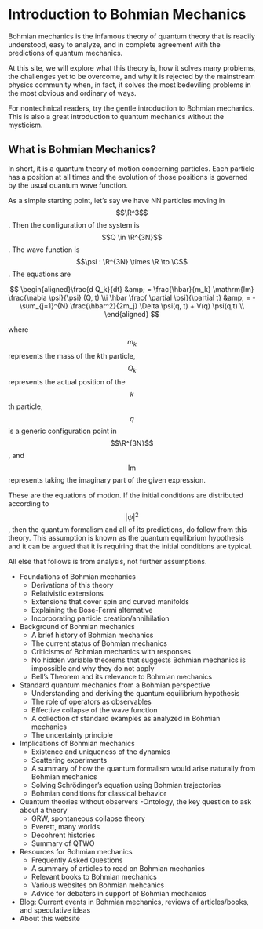 # Introduction to Bohmian Mechanics

Bohmian mechanics is the infamous theory of quantum theory that is readily understood, easy to analyze, and in complete agreement with the predictions of quantum mechanics.

At this site, we will explore what this theory is, how it solves many problems, the challenges yet to be overcome, and why it is rejected by the mainstream physics community when, in fact, it solves the most bedeviling problems in the most obvious and ordinary of ways.

For nontechnical readers, try the gentle introduction to Bohmian mechanics. This is also a great introduction to quantum mechanics without the mysticism.

## What is Bohmian Mechanics? 

In short, it is a quantum theory of motion concerning particles. Each particle has a position at all times and the evolution of those positions is governed by the usual quantum wave function.

As a simple starting point, let’s say we have NN particles moving in $$\R^3$$. Then the configuration of the system is $$Q \in \R^{3N}$$.  The wave function is $$\psi : \R^{3N} \times \R \to \C$$. The equations are

$$ 
\begin{aligned}\frac{d Q_k}{dt} &amp; =  \frac{\hbar}{m_k} \mathrm{Im} \frac{\nabla \psi}{\psi} (Q, t) \\i \hbar \frac{ \partial \psi}{\partial t} &amp; =  -\sum_{j=1}^{N} \frac{\hbar^2}{2m_j} \Delta \psi(q, t) + V(q) \psi(q,t) \\ \end{aligned}
$$

where $$m_k$$ represents the mass of the $k$th particle, $$Q_k$$ represents the actual position of the $$k$$th particle, $$q$$ is a generic configuration point in $$\R^{3N}$$, and $$\mathrm{Im}$$ represents taking the imaginary part of the given expression.

These are the equations of motion. If the initial conditions are distributed according to $$|\psi|^2$$,  then the quantum formalism and all of its predictions, do follow from this theory. This assumption is known as the quantum equilibrium hypothesis and it can be argued that it is requiring that the initial conditions are typical.

All else that follows is from analysis, not further assumptions.

* Foundations of Bohmian mechanics
	- Derivations of this theory
	- Relativistic extensions
	- Extensions that cover spin and curved manifolds
	- Explaining the Bose-Fermi alternative
	- Incorporating particle creation/annihilation
* Background of Bohmian mechanics
	- A brief history of Bohmian mechanics
	- The current status of Bohmian mechanics
	- Criticisms of Bohmian mechanics with responses
	- No hidden variable theorems that suggests Bohmian mechanics is impossible and why they do not apply
	- Bell’s Theorem and its relevance to Bohmian mechanics
* Standard quantum mechanics from a Bohmian perspective
	- Understanding and deriving the quantum equilibrium hypothesis
	- The role of operators as observables
	- Effective collapse of the wave function
	- A collection of standard examples as analyzed in Bohmian mechanics
	- The uncertainty principle
* Implications of Bohmian mechanics
	- Existence and uniqueness of the dynamics
	- Scattering experiments
	- A summary of how the quantum formalism would arise naturally from Bohmian mechanics
	- Solving Schrödinger’s equation using Bohmian trajectories
	- Bohmian conditions for classical behavior
* Quantum theories without observers
	-Ontology, the key question to ask about a theory
	- GRW, spontaneous collapse theory
	- Everett, many worlds
	- Decohrent histories
	- Summary of QTWO
* Resources for Bohmian mechanics
	- Frequently Asked Questions
	- A summary of articles to read on Bohmian mechanics
	- Relevant books to Bohmian mechanics
	- Various websites on Bohmian mehcanics
	- Advice for debaters in support of Bohmian mechanics
* Blog: Current events in Bohmian mechanics, reviews of articles/books, and speculative ideas
* About this website

